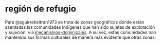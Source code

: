 # región de refugio

Para @aguirrebeltran1973 se trata de zonas geográficas donde están asentadas las comunidades indígenas que han sido sujetas de explotación y sujeción, vía [mecanismos-dominicales](mecanismos-dominicales.md). A su vez, estas comunidades han mantenido sus formas culturales de manera más evidente que otras zonas.
